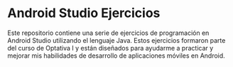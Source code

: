 # Android Studio Ejercicios

Este repositorio contiene una serie de ejercicios de programación en Android Studio utilizando el lenguaje Java. Estos ejercicios formaron parte del curso de Optativa I y 
están diseñados para ayudarme a practicar y mejorar mis habilidades de desarrollo de aplicaciones móviles en Android.

